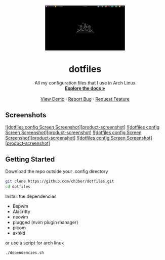<br />
<div align="center">
  <a href="https://github.com/ch3ber/dotfiles">
    <img src="./images/view.png" alt="View of config" width="50%" height="auto">
  </a>

<h1 align="center">dotfiles</h1>

  <p align="center">
    All my configuration files that I use in Arch Linux
    <br />
    <a href="https://github.com/ch3ber/dotfiles"><strong>Explore the docs »</strong></a>
    <br />
    <br />
    <a href="https://github.com/ch3ber/dotfiles">View Demo</a>
    ·
    <a href="https://github.com/ch3ber/dotfiles/issues">Report Bug</a>
    ·
    <a href="https://github.com/ch3ber/dotfiles/issues">Request Feature</a>
  </p>
</div>

## Screenshots

[![dotfiles config Screen Screenshot][product-screenshot]](./images/view.png)
[![dotfiles config Screen Screenshot][product-screenshot]](./images/windows.png)
[![dotfiles config Screen Screenshot][product-screenshot]](./images/nvim.png)
[![dotfiles config Screen Screenshot][product-screenshot]](./images/nvim-telescope.png)

## Getting Started

Download the repo outside your .config directory
```bash
git clone https://github.com/ch3ber/dotfiles.git
cd dotfiles
```

Install the dependencies

- Bspwm
- Alacritty
- neovim
- plugged (nvim plugin manager)
- picom
- sxhkd

or use a script for arch linux
```bash
./dependencies.sh
```


